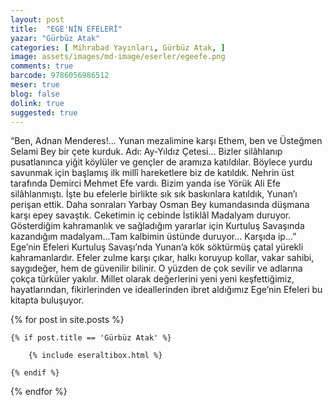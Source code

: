 ```yaml
---
layout: post
title:  "EGE'NİN EFELERİ"
yazar: "Gürbüz Atak"
categories: [ Mihrabad Yayınları, Gürbüz Atak, ]
image: assets/images/md-image/eserler/egeefe.png
comments: true
barcode: 9786056986512
meser: true
blog: false
dolink: true
suggested: true
---
```


“Ben, Adnan Menderes!...
Yunan mezalimine karşı Ethem, ben ve Üsteğmen Selami Bey bir çete kurduk. Adı: Ay-Yıldız Çetesi... Bizler silâhlanıp pusatlanınca yiğit köylüler ve gençler de aramıza katıldılar.
Böylece yurdu savunmak için başlamış ilk millî hareketlere biz de katıldık. Nehrin üst tarafında Demirci Mehmet Efe vardı. Bizim yanda ise Yörük Ali Efe silâhlanmıştı. İşte bu efelerle birlikte sık sık baskınlara katıldık, Yunan’ı perişan ettik. Daha sonraları Yarbay Osman Bey kumandasında düşmana karşı epey savaştık. Ceketimin iç cebinde İstiklâl Madalyam duruyor. Gösterdiğim
kahramanlık ve sağladığım yararlar için Kurtuluş Savaşında kazandığım madalyam...Tam kalbimin üstünde duruyor... Karşıda ip...” Ege’nin Efeleri Kurtuluş Savaşı’nda Yunan’a kök söktürmüş
çatal yürekli kahramanlardır. Efeler zulme karşı çıkar, halkı koruyup kollar, vakar sahibi, saygıdeğer, hem de güvenilir bilinir. O yüzden de çok sevilir ve adlarına çokça türküler yakılır.
Millet olarak değerlerini yeni yeni keşfettiğimiz, hayatlarından, fikirlerinden ve ideallerinden ibret aldığımız Ege’nin Efeleri bu kitapta buluşuyor.



{% for post in site.posts %}

    {% if post.title == 'Gürbüz Atak' %}

        {% include eseraltibox.html %}

    {% endif %}

{% endfor %}
